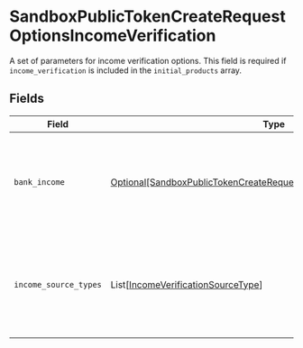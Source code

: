 # SandboxPublicTokenCreateRequestOptionsIncomeVerification

A set of parameters for income verification options. This field is required if `income_verification` is included in the `initial_products` array.


## Fields

| Field                                                                                                                                                                            | Type                                                                                                                                                                             | Required                                                                                                                                                                         | Description                                                                                                                                                                      |
| -------------------------------------------------------------------------------------------------------------------------------------------------------------------------------- | -------------------------------------------------------------------------------------------------------------------------------------------------------------------------------- | -------------------------------------------------------------------------------------------------------------------------------------------------------------------------------- | -------------------------------------------------------------------------------------------------------------------------------------------------------------------------------- |
| `bank_income`                                                                                                                                                                    | [Optional[SandboxPublicTokenCreateRequestIncomeVerificationBankIncome]](../../models/shared/sandboxpublictokencreaterequestincomeverificationbankincome.md)                      | :heavy_minus_sign:                                                                                                                                                               | Specifies options for Bank Income. This field is required if `income_verification` is included in the `initial_products` array and `bank` is specified in `income_source_types`. |
| `income_source_types`                                                                                                                                                            | List[[IncomeVerificationSourceType](../../models/shared/incomeverificationsourcetype.md)]                                                                                        | :heavy_minus_sign:                                                                                                                                                               | The types of source income data that users will be permitted to share. Options include `bank` and `payroll`. Currently you can only specify one of these options.                |